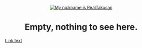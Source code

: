 <p align="center" >
  <a href="https://mynickname.com/id1830826"><img src="https://mynickname.com/img.php?nick=RealTakosan&sert=26&text=t9" alt="My nickname is RealTakosan" /></a>
</p>

<div align="center">
  <h1>Empty, nothing to see here.</h1>
</div>

[Link text](https://gabalpha.github.io/read-audio/?p=https://ia804503.us.archive.org/26/items/the-caretaker-its-just-a-burning-memory-71392887/The_Caretaker_-_Its_Just_a_Burning_Memory_71392887.mp3)
